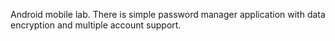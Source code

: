 Android mobile lab.
There is simple password manager application with data encryption and multiple account support.
